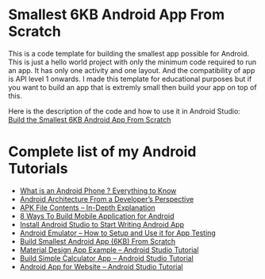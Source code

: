 # Smallest 6KB Android App From Scratch

This is a code template for building the smallest app possible for Android. This is just a hello world project with only the minimum code required to run an app. It has only one activity and one layout. And the compatibility of app is API level 1 onwards. I made this template for educational purposes but if you want to build an app that is extremly small then build your app on top of this.

Here is the description of the code and how to use it in Android Studio: [Build the Smallest 6KB Android App From Scratch](https://ajinasokan.com/build-smallest-android-app/)

# Complete list of my Android Tutorials

* [What is an Android Phone ? Everything to Know](https://ajinasokan.com/android-phone/)
* [Android Architecture From a Developer’s Perspective](https://ajinasokan.com/android-architecture/)
* [APK File Contents – In-Depth Explanation](https://ajinasokan.com/apk-file-contents/)
* [8 Ways To Build Mobile Application for Android](https://ajinasokan.com/8-ways-build-mobile-application-android/)
* [Install Android Studio to Start Writing Android App](https://ajinasokan.com/install-android-studio-writing-android-app/)
* [Android Emulator – How to Setup and Use it for App Testing](https://ajinasokan.com/android-emulator-setup-app-testing/)
* [Build Smallest Android App (6KB) From Scratch](https://ajinasokan.com/build-smallest-android-app/)
* [Material Design App Example – Android Studio Tutorial](https://ajinasokan.com/material-design-app-example/)
* [Build Simple Calculator App – Android Studio Tutorial](https://ajinasokan.com/build-simple-calculator-app-android-studio-tutorial/)
* [Android App for Website – Android Studio Tutorial](https://ajinasokan.com/android-app-for-website/)
